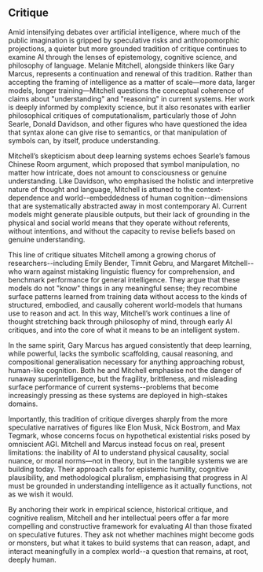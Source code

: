 
## Critique

Amid intensifying debates over artificial intelligence, where much of the public
imagination is gripped by speculative risks and anthropomorphic projections, a
quieter but more grounded tradition of critique continues to examine AI through
the lenses of epistemology, cognitive science, and philosophy of language. Melanie
Mitchell, alongside thinkers like Gary Marcus, represents a continuation and renewal
of this tradition. Rather than accepting the framing of intelligence as a matter
of scale—more data, larger models, longer training—Mitchell questions the conceptual
coherence of claims about "understanding" and "reasoning" in current systems.
Her work is deeply informed by complexity science, but it also resonates with
earlier philosophical critiques of computationalism, particularly those of John
Searle, Donald Davidson, and other figures who have questioned the idea that
syntax alone can give rise to semantics, or that manipulation of symbols can,
by itself, produce understanding.

Mitchell’s skepticism about deep learning systems echoes Searle’s famous Chinese
Room argument, which proposed that symbol manipulation, no matter how intricate,
does not amount to consciousness or genuine understanding. Like Davidson, who
emphasised the holistic and interpretive nature of thought and language, Mitchell
is attuned to the context-dependence and world--embeddedness of human
cognition--dimensions that are systematically abstracted away in most contemporary
AI. Current models might generate plausible outputs, but their lack of grounding
in the physical and social world means that they operate without referents, without
intentions, and without the capacity to revise beliefs based on genuine understanding.

This line of critique situates Mitchell among a growing chorus of researchers--including
Emily Bender, Timnit Gebru, and Margaret Mitchell--who warn against mistaking linguistic
fluency for comprehension, and benchmark performance for general intelligence. They
argue that these models do not "know" things in any meaningful sense; they recombine
surface patterns learned from training data without access to the kinds of structured,
embodied, and causally coherent world-models that humans use to reason and act. In this
way, Mitchell’s work continues a line of thought stretching back through philosophy
of mind, through early AI critiques, and into the core of what it means to be an
intelligent system.

In the same spirit, Gary Marcus has argued consistently that deep learning, while
powerful, lacks the symbolic scaffolding, causal reasoning, and compositional
generalisation necessary for anything approaching robust, human-like cognition.
Both he and Mitchell emphasise not the danger of runaway superintelligence, but
the fragility, brittleness, and misleading surface performance of current
systems--problems that become increasingly pressing as these systems are deployed
in high-stakes domains.

Importantly, this tradition of critique diverges sharply from the more speculative
narratives of figures like Elon Musk, Nick Bostrom, and Max Tegmark, whose concerns
focus on hypothetical existential risks posed by omniscient AGI. Mitchell and Marcus
instead focus on real, present limitations: the inability of AI to understand physical
causality, social nuance, or moral norms—not in theory, but in the tangible systems
we are building today. Their approach calls for epistemic humility, cognitive
plausibility, and methodological pluralism, emphasising that progress in AI must
be grounded in understanding intelligence as it actually functions, not as we
wish it would.

By anchoring their work in empirical science, historical critique, and cognitive
realism, Mitchell and her intellectual peers offer a far more compelling and constructive
framework for evaluating AI than those fixated on speculative futures. They ask not
whether machines might become gods or monsters, but what it takes to build systems
that can reason, adapt, and interact meaningfully in a complex world--a question
that remains, at root, deeply human.

